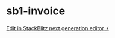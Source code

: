 # sb1-invoice

[Edit in StackBlitz next generation editor ⚡️](https://stackblitz.com/~/github.com/imaltaf/sb1-invoice)